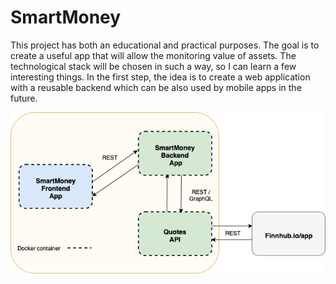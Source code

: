 # SmartMoney
This project has both an educational and practical purposes. The goal is to create a useful app that will allow the monitoring value of assets.
The technological stack will be chosen in such a way, so I can learn a few interesting things. 
In the first step, the idea is to create a web application with a reusable backend which can be also used by mobile apps in the future. 

![App diagram](./diagram/smartWallet.png)